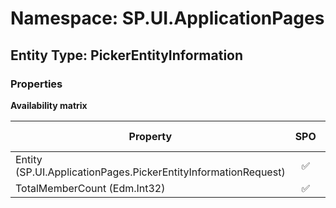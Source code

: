 # Namespace: SP.UI.ApplicationPages

## Entity Type: PickerEntityInformation

### Properties

**Availability matrix**

Property | SPO | SP 2019 | SP 2016 | SP 2013
----------|:---:|:-------:|:-------:|:-------:
Entity (SP.UI.ApplicationPages.PickerEntityInformationRequest) | ✅ | ✅ | ❌ | ❌
TotalMemberCount (Edm.Int32) | ✅ | ✅ | ❌ | ❌